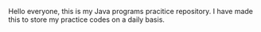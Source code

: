 Hello everyone, this is my Java programs pracitice repository. I have made this to store my practice codes on a daily basis.
